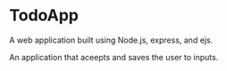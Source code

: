 # TodoApp

A web application built using Node.js, express, and ejs.

An application that aceepts and saves the user to inputs.

